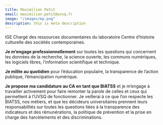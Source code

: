 ```yaml
---
title: Maximilien Petit
email: maximilien.petit@uvsq.fr
image: "/images/mp.png"
description: this is meta description
---
```


<div align="left">IGE Chargé des ressources documentaires du laboratoire Centre d’histoire culturelle des sociétés contemporaines.

**Je m’engage professionnellement** sur toutes les questions qui concernent les données de la recherche, la science ouverte, les communs numériques, les logiciels libres, l’information scientifique et technique.

**Je milite au quotidien** pour l’éducation populaire, la transparence de l’action publique, l’émancipation numérique.

**Je propose ma candidature au CA en tant que BIATSS** et je m’engage à travailler activement pour faire remonter la parole de celles et ceux qui permettent à l’UVSQ de fonctionner. Je veillerai à ce que l’on respecte les BIATSS, nos métiers, et que les décideurs universitaires prennent leurs responsabilités sur toutes les questions liées à la transparence des indicateurs et des rémunérations, la politique de prévention et la prise en charge des harcèlements et des discriminations. </div>
